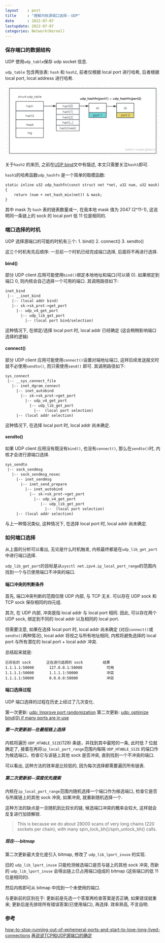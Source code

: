 ```yaml
---
layout    : post
title     : "理解内核源端口选择--UDP"
date      : 2022-07-07
lastupdate: 2022-07-07
categories: Network(Kernel)
---
```


### 保存端口的数据结构

UDP 使用`udp_table`保存 udp socket 信息.

`udp_table` 包含两张表: `hash` 和 `hash2`, 前者仅根据 local port 进行哈希, 后者根据 local port, local address 进行哈希. 

<p align="center"><img src="/assets/img/udp-port-selection/pic1.png"></p>

关于`hash2` 的来历, 之前在[UDP bind](https://switch-router.gitee.io/blog/udp-bind/)文中有描述, 本文只需要关注`hash1`即可.

`hash1`的哈希函数`udp_hashfn` 是一个简单的取模函数:

```
static inline u32 udp_hashfn(const struct net *net, u32 num, u32 mask)
{
	return (num + net_hash_mix(net)) & mask;
}
```

其中 mask 为 `hash` 表的链表数量减一, 在我本地 mask 值为 2047 (2^11-1), 这说明同一条链上的 sock 的 local port 低 11 位是相同的.

### 端口选择的时机

UDP 选择源端口的可能的时机有三个: 1. bind() 2. connect() 3. sendto()

这三个时机有先后顺序: 一旦前一个时机已经完成端口选择, 后面将不再进行选择.

#### bind() 

部分 UDP client 应用可能使用`bind()`绑定本地地址和端口(可以填 0). 如果绑定到端口 0, 则内核会自己选择一个可用的端口. 其调用路径如下:

```
inet_bind
 |-- __inet_bind
   |-- (local addr bind)
   |-- sk->sk_prot->get_port
     |-- udp_v4_get_port
       |-- udp_lib_get_port
         |-- (local port bind/selection)
```

这种情况下, 在绑定/选择 local port 时, local addr 已经确定 (这会稍稍影响端口选择的逻辑)

#### connect()

部分 UDP client 应用可能使用`connect()`设置对端地址端口, 这样后续发送报文时就不必使用`sendto()`, 而只需使用`send()` 即可. 其调用路径如下:

```
sys_connect
 |-- __sys_connect_file
   |-- inet_dgram_connect
     |-- inet_autobind
       |-- sk->sk_prot->get_port
         |-- udp_v4_get_port
           |-- udp_lib_get_port
             |--  (local port selection)
     |-- (local addr selection)
```

这种情况下, 在选择 local port 时, local addr 尚未确定.

#### sendto()

如果 UDP client 应用没有既没有`bind()`, 也没有`connect()`,  那么在`sendto()`时, 内核才会进行源端口选择.

```
sys_sendto
 |-- sock_sendmsg
   |-- sock_sendmsg_nosec
     |-- inet_sendmsg
       |-- inet_send_prepare
         |-- inet_autobind
           |-- sk->sk_prot->get_port
             |-- udp_v4_get_port
                |-- udp_lib_get_port
                  |--  (local port selection)
     |-- (local addr selection)            

```

与上一种情况类似, 这种情况下, 在选择 local port 时, local addr 尚未确定.

### 如何端口选择

从上面的分析可以看出, 无论是什么时机触发, 内核最终都是在`udp_lib_get_port`中进行端口选择.

`udp_lib_get_port`的目标是从`sysctl net.ipv4.ip_local_port_range`的范围内找到一个与已使用端口不冲突的端口.

#### 端口冲突的判断条件

首先, 端口冲突判断的范围仅限 UDP 内部, 与 TCP 无关. 可以存在 UDP sock 和 TCP sock 保存相同的四元组.

其次, 在 UDP 内部, 冲突是指 local addr 与 local port 相同. 因此, 可以存在两个 UDP sock, 绑定到不同的 local addr 以及相同的 local port.

但需要注意, 如果在选择 local port 时, local addr 尚未确定 (对应`connect()`或`sendto()`两种情况), local addr 将视之与所有地址相同, 内核将避免选择的 local port 与所有潜在的 local port + local addr 冲突.

总结起来就是: 

```
已存在的 sock       正在进行选择的 sock         结果  
1.1.1.1:50000       127.0.0.1:50000           可用
1.1.1.1:50000       1.1.1.1:50000             冲突
1.1.1.1:50000       0.0.0.0:50000             冲突
```


#### 端口选择过程

UDP 端口选择的过程在历史上经过了几次变化.

第一次更新: [udp: Improve port randomization](https://github.com/torvalds/linux/commit/9088c5609584684149f3fb5b065aa7f18dcb03ff)
第二次更新: [udp: optimize bind(0) if many ports are in use](https://github.com/torvalds/linux/commit/98322f22eca889478045cf896b572250d03dc45f)

##### 第一次更新前--在最短链上选择

内核将遍历 `UDP_HTABLE_SIZE`(128) 条链，并找到其中最短的一条, 此时低 7 位就确定了, 接着在再将`ip_local_port_range`范围内每隔 `UDP_HTABLE_SIZE` 的端口作为候选端口，检查它与该链上其他 sock 是否冲突, 直到找到一个不冲突的端口.

可以看出, 这种方法的效率是比较低的, 因为每次选择都需要遍历所有链表. 

##### 第二次更新前--深度优先搜索

内核在`ip_local_port_range`范围内随机选择一个端口作为候选端口, 检查它是否与所属链上的其他 sock 冲突, 如果冲突, 就重新随机选择一个.

这种方法的缺点是一旦随机到比较长的链, 候选端口冲突的概率会较大, 这样就会反复进行加锁解锁.

> This is because we do about 28000 scans of very long chains (220 sockets per chain), with many spin_lock_bh()/spin_unlock_bh() calls.

##### 现在---bitmap

第二次更新最大变化是引入 bitmap, 修改了 `udp_lib_lport_inuse` 的实现. 

旧的 `udp_lib_lport_inuse` 只能检测候选端口是否与链上的其他 sock 冲突, 而新的 `udp_lib_lport_inuse` 会得出链上已占用端口组成的 bitmap  (这些端口的低 11 位是相同的).

然后内核即可从 bitmap 中找到一个未使用的端口. 

与更新前的区别在于: 更新前是先选一个答案再检查答案是否正确, 如果错误就重来; 更新后是先排除所有错误答案(已使用端口), 再选择. 效率熟高, 不言自明.

### 参考

[how-to-stop-running-out-of-ephemeral-ports-and-start-to-love-long-lived-connections](https://blog.cloudflare.com/how-to-stop-running-out-of-ephemeral-ports-and-start-to-love-long-lived-connections)
[再说说TCP和UDP源端口的确定](https://blog.csdn.net/dog250/article/details/82810226)